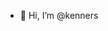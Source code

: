 - 👋 Hi, I’m @kenners

<!---
kenners/kenners is a ✨ special ✨ repository because its `README.md` (this file) appears on your GitHub profile.
You can click the Preview link to take a look at your changes.
--->
